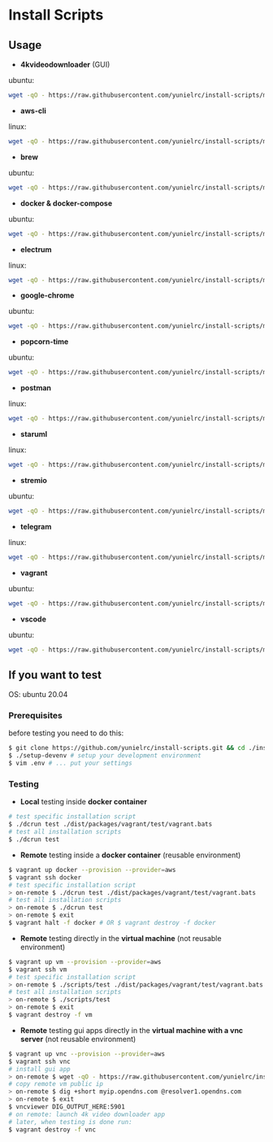 # Install Scripts

## Usage

- **4kvideodownloader** (GUI)

ubuntu:

```sh
wget -qO - https://raw.githubusercontent.com/yunielrc/install-scripts/master/dist/packages/4kvideodownloader/4kvideodownloader-ubuntu | bash
```

- **aws-cli**

linux:

```sh
wget -qO - https://raw.githubusercontent.com/yunielrc/install-scripts/master/dist/packages/aws-cli/aws-cli-linux | bash
```

- **brew**

ubuntu:

```sh
wget -qO - https://raw.githubusercontent.com/yunielrc/install-scripts/master/dist/packages/brew/brew-ubuntu | bash
```

- **docker & docker-compose**

ubuntu:

```sh
wget -qO - https://raw.githubusercontent.com/yunielrc/install-scripts/master/dist/packages/docker/docker-ubuntu | bash
```

- **electrum**

linux:

```sh
wget -qO - https://raw.githubusercontent.com/yunielrc/install-scripts/master/dist/packages/electrum/electrum-linux | bash
```

- **google-chrome**

ubuntu:

```sh
wget -qO - https://raw.githubusercontent.com/yunielrc/install-scripts/master/dist/packages/google-chrome/google-chrome-ubuntu | bash
```

- **popcorn-time**

ubuntu:

```sh
wget -qO - https://raw.githubusercontent.com/yunielrc/install-scripts/master/dist/packages/popcorn-time/popcorn-time-ubuntu | bash
```

- **postman**

linux:

```sh
wget -qO - https://raw.githubusercontent.com/yunielrc/install-scripts/master/dist/packages/postman/postman-linux | bash
```

- **staruml**

linux:

```sh
wget -qO - https://raw.githubusercontent.com/yunielrc/install-scripts/master/dist/packages/staruml/staruml-linux | bash
```

- **stremio**

ubuntu:

```sh
wget -qO - https://raw.githubusercontent.com/yunielrc/install-scripts/master/dist/packages/stremio/stremio-linux | bash
```

- **telegram**

linux:

```sh
wget -qO - https://raw.githubusercontent.com/yunielrc/install-scripts/master/dist/packages/telegram/telegram-linux | bash
```

- **vagrant**

ubuntu:

```sh
wget -qO - https://raw.githubusercontent.com/yunielrc/install-scripts/master/dist/packages/vagrant/vagrant-ubuntu | bash
```

- **vscode**

ubuntu:

```sh
wget -qO - https://raw.githubusercontent.com/yunielrc/install-scripts/master/dist/packages/vscode/vscode-ubuntu | bash
```


## If you want to test

OS: ubuntu 20.04

### Prerequisites

before testing you need to do this:

```sh
$ git clone https://github.com/yunielrc/install-scripts.git && cd ./install-scripts
$ ./setup-devenv # setup your development environment
$ vim .env # ... put your settings
```

### Testing

- **Local** testing inside **docker container**

```sh
# test specific installation script
$ ./dcrun test ./dist/packages/vagrant/test/vagrant.bats
# test all installation scripts
$ ./dcrun test
```

- **Remote** testing inside a **docker container** (reusable environment)

```sh
$ vagrant up docker --provision --provider=aws
$ vagrant ssh docker
# test specific installation script
> on-remote $ ./dcrun test ./dist/packages/vagrant/test/vagrant.bats
# test all installation scripts
> on-remote $ ./dcrun test
> on-remote $ exit
$ vagrant halt -f docker # OR $ vagrant destroy -f docker
```

- **Remote** testing directly in the **virtual machine** (not reusable environment)

```sh
$ vagrant up vm --provision --provider=aws
$ vagrant ssh vm
# test specific installation script
> on-remote $ ./scripts/test ./dist/packages/vagrant/test/vagrant.bats
# test all installation scripts
> on-remote $ ./scripts/test
> on-remote $ exit
$ vagrant destroy -f vm
```

- **Remote** testing gui apps directly in the **virtual machine with a vnc server** (not reusable environment)

```sh
$ vagrant up vnc --provision --provider=aws
$ vagrant ssh vnc
# install gui app
> on-remote $ wget -qO - https://raw.githubusercontent.com/yunielrc/install-scripts/master/dist/packages/4kvideodownloader/4kvideodownloader-ubuntu | bash
# copy remote vm public ip
> on-remote $ dig +short myip.opendns.com @resolver1.opendns.com
> on-remote $ exit
$ vncviewer DIG_OUTPUT_HERE:5901
# on remote: launch 4k video downloader app
# later, when testing is done run:
$ vagrant destroy -f vnc
```
